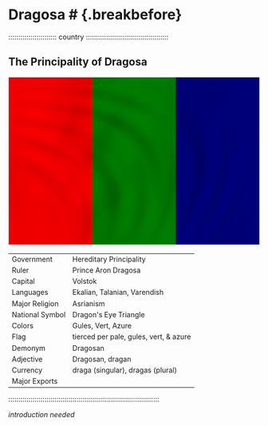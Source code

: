 # Dragosa #                                                 {.breakbefore}

:::::::::::::::::::::::: country :::::::::::::::::::::::::::::::::::::::::
## The Principality of Dragosa

![Flag of Dragosa](assets/Flags/Dragosa.png "Flag of Dragosa")

|                 |                                        |
| --------------- | -------------------------------------- |
| Government      | Hereditary Principality                |
| Ruler           | Prince Aron Dragosa                    |
| Capital         | Volstok                                |
| Languages       | Ekalian, Talanian, Varendish           |
| Major Religion  | Asrianism                              |
| National Symbol | Dragon's Eye Triangle                  |
| Colors          | Gules, Vert, Azure                     |
| Flag            | tierced per pale, gules, vert, & azure |
| Demonym         | Dragosan                               |
| Adjective       | Dragosan, dragan                       |
| Currency        | draga (singular), dragas (plural)      |
| Major Exports   |                                        |
:::::::::::::::::::::::::::::::::::::::::::::::::::::::::::::::::::::::::::


*introduction needed*

